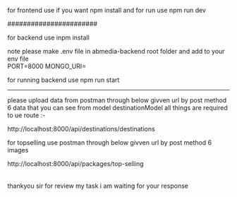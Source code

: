 for frontend use  if you want 
npm install 
and for run use npm run dev




#######################


for backend use 
inpm install

note please make   .env file in abmedia-backend root folder and 
add   to your env file   
 PORT=8000
MONGO_URI=

for running backend 
use npm run start


****
please upload data from  postman through below givven url by post method  6 data that you can see from model destinationModel  all things are required 
to ue route :-

   http://localhost:8000/api/destinations/destinations


   for topselling use  postman through below givven url by post method 6 images

   http://localhost:8000/api/packages/top-selling 

   ######
   thankyou sir for review my task i am waiting for your response
   
